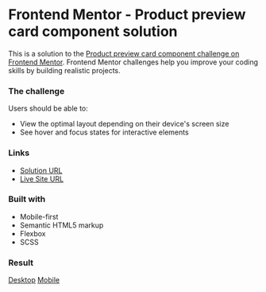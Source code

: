 # Frontend Mentor - Product preview card component solution

This is a solution to the [Product preview card component challenge on Frontend Mentor](https://www.frontendmentor.io/challenges/product-preview-card-component-GO7UmttRfa). Frontend Mentor challenges help you improve your coding skills by building realistic projects.

### The challenge

Users should be able to:

- View the optimal layout depending on their device's screen size
- See hover and focus states for interactive elements

### Links

- [Solution URL](https://your-solution-url.com)
- [Live Site URL](https://gsscruz.github.io/frontendmentor/)

### Built with

- Mobile-first
- Semantic HTML5 markup
- Flexbox
- SCSS

### Result

[Desktop](./images/result1.png)
[Mobile](./images/result2.png)
